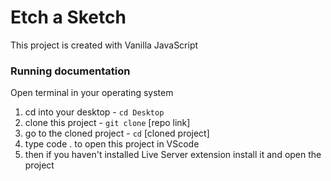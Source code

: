 # Etch a Sketch

This project is created with Vanilla JavaScript

### Running documentation

Open terminal in your operating system

1) cd into your desktop - `cd Desktop`
2) clone this project - `git clone` [repo link]
3) go to the cloned project - `cd` [cloned project]
4) type code . to open this project in VScode
5) then if you haven't installed Live Server extension install it and open the project
